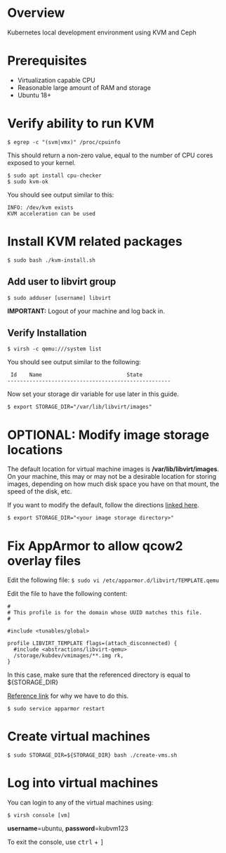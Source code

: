 # Overview

Kubernetes local development environment using KVM and Ceph


# Prerequisites

- Virtualization capable CPU
- Reasonable large amount of RAM and storage
- Ubuntu 18+

# Verify ability to run KVM

`
$ egrep -c "(svm|vmx)" /proc/cpuinfo
`

This should return a non-zero value, equal to the number of CPU cores exposed to your kernel.

```
$ sudo apt install cpu-checker
$ sudo kvm-ok
```

You should see output similar to this:
```
INFO: /dev/kvm exists
KVM acceleration can be used
```

# Install KVM related packages

`
$ sudo bash ./kvm-install.sh
`

## Add user to libvirt group
`
$ sudo adduser [username] libvirt
`

**IMPORTANT:** Logout of your machine and log back in.

## Verify Installation

`
$ virsh -c qemu:///system list
`

You should see output similar to the following:

```
 Id    Name                           State
----------------------------------------------------
```

Now set your storage dir variable for use later in this guide.

`$ export STORAGE_DIR="/var/lib/libvirt/images"`

# OPTIONAL: Modify image storage locations

The default location for virtual machine images is **/var/lib/libvirt/images**. On your machine, this may or may not be a desirable location for storing images, depending on how much disk space you have on that mount, the speed of the disk, etc. 

If you want to modify the default, follow the directions [linked here](http://ask.xmodulo.com/change-default-location-libvirt-vm-images.html).

`$ export STORAGE_DIR="<your image storage directory>"`

# Fix AppArmor to allow qcow2 overlay files

Edit the following file:
`$ sudo vi /etc/apparmor.d/libvirt/TEMPLATE.qemu`

Edit the file to have the following content:
```
#
# This profile is for the domain whose UUID matches this file.
#

#include <tunables/global>

profile LIBVIRT_TEMPLATE flags=(attach_disconnected) {
  #include <abstractions/libvirt-qemu>
  /storage/kubdev/vmimages/**.img rk,
}
```

In this case, make sure that the referenced directory is equal to ${STORAGE_DIR}

[Reference link](https://unix.stackexchange.com/questions/435837/how-to-configure-apparmor-so-that-kvm-can-start-guest-that-has-a-backing-file-ch) for why we have to do this.

`$ sudo service apparmor restart`

# Create virtual machines

`$ sudo STORAGE_DIR=${STORAGE_DIR} bash ./create-vms.sh`

# Log into virtual machines

You can login to any of the virtual machines using:

`$ virsh console [vm]`

**username**=ubuntu, **password**=kubvm123

To exit the console, use <kbd>ctrl</kbd> + <kbd>]</kbd>
